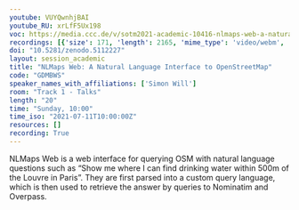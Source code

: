 ```yaml
---
youtube: VUYQwnhjBAI
youtube_RU: xrLfF5Ux198
voc: https://media.ccc.de/v/sotm2021-academic-10416-nlmaps-web-a-natural-language-interface-to-openstreetmap
recordings: [{'size': 171, 'length': 2165, 'mime_type': 'video/webm', 'language': 'eng', 'filename': 'sotm2021-10416-eng-NLMaps_Web_A_Natural_Language_Interface_to_OpenStreetMap_webm-hd.webm', 'state': 'new', 'folder': 'webm-hd', 'high_quality': True, 'width': 1920, 'height': 1080, 'updated_at': '2021-10-14T17:31:39.560+02:00', 'recording_url': 'https://cdn.media.ccc.de/events/sotm/2021/webm-hd/sotm2021-10416-eng-NLMaps_Web_A_Natural_Language_Interface_to_OpenStreetMap_webm-hd.webm', 'url': 'https://media.ccc.de/public/recordings/55273', 'event_url': 'https://media.ccc.de/public/events/3bdf5c7e-c32b-592b-bc41-ae882c7b9ec8', 'conference_url': 'https://media.ccc.de/public/conferences/sotm2021'}, {'size': 83, 'length': 2165, 'mime_type': 'video/webm', 'language': 'eng', 'filename': 'sotm2021-10416-eng-NLMaps_Web_A_Natural_Language_Interface_to_OpenStreetMap_webm-sd.webm', 'state': 'new', 'folder': 'webm-sd', 'high_quality': False, 'width': 720, 'height': 576, 'updated_at': '2021-10-14T16:58:37.114+02:00', 'recording_url': 'https://cdn.media.ccc.de/events/sotm/2021/webm-sd/sotm2021-10416-eng-NLMaps_Web_A_Natural_Language_Interface_to_OpenStreetMap_webm-sd.webm', 'url': 'https://media.ccc.de/public/recordings/55272', 'event_url': 'https://media.ccc.de/public/events/3bdf5c7e-c32b-592b-bc41-ae882c7b9ec8', 'conference_url': 'https://media.ccc.de/public/conferences/sotm2021'}, {'size': 33, 'length': 2165, 'mime_type': 'audio/mpeg', 'language': 'eng', 'filename': 'sotm2021-10416-eng-NLMaps_Web_A_Natural_Language_Interface_to_OpenStreetMap_mp3.mp3', 'state': 'new', 'folder': 'mp3', 'high_quality': False, 'width': 0, 'height': 0, 'updated_at': '2021-10-14T16:36:35.103+02:00', 'recording_url': 'https://cdn.media.ccc.de/events/sotm/2021/mp3/sotm2021-10416-eng-NLMaps_Web_A_Natural_Language_Interface_to_OpenStreetMap_mp3.mp3', 'url': 'https://media.ccc.de/public/recordings/55271', 'event_url': 'https://media.ccc.de/public/events/3bdf5c7e-c32b-592b-bc41-ae882c7b9ec8', 'conference_url': 'https://media.ccc.de/public/conferences/sotm2021'}, {'size': 56, 'length': 2165, 'mime_type': 'video/mp4', 'language': 'eng', 'filename': 'sotm2021-10416-eng-NLMaps_Web_A_Natural_Language_Interface_to_OpenStreetMap_sd.mp4', 'state': 'new', 'folder': 'h264-sd', 'high_quality': False, 'width': 720, 'height': 576, 'updated_at': '2021-10-14T16:35:36.037+02:00', 'recording_url': 'https://cdn.media.ccc.de/events/sotm/2021/h264-sd/sotm2021-10416-eng-NLMaps_Web_A_Natural_Language_Interface_to_OpenStreetMap_sd.mp4', 'url': 'https://media.ccc.de/public/recordings/55270', 'event_url': 'https://media.ccc.de/public/events/3bdf5c7e-c32b-592b-bc41-ae882c7b9ec8', 'conference_url': 'https://media.ccc.de/public/conferences/sotm2021'}, {'size': 118, 'length': 2165, 'mime_type': 'video/mp4', 'language': 'eng', 'filename': 'sotm2021-10416-eng-NLMaps_Web_A_Natural_Language_Interface_to_OpenStreetMap_hd.mp4', 'state': 'new', 'folder': 'h264-hd', 'high_quality': True, 'width': 1920, 'height': 1080, 'updated_at': '2021-10-14T16:30:30.033+02:00', 'recording_url': 'https://cdn.media.ccc.de/events/sotm/2021/h264-hd/sotm2021-10416-eng-NLMaps_Web_A_Natural_Language_Interface_to_OpenStreetMap_hd.mp4', 'url': 'https://media.ccc.de/public/recordings/55269', 'event_url': 'https://media.ccc.de/public/events/3bdf5c7e-c32b-592b-bc41-ae882c7b9ec8', 'conference_url': 'https://media.ccc.de/public/conferences/sotm2021'}]
doi: "10.5281/zenodo.5112227"
layout: session_academic
title: "NLMaps Web: A Natural Language Interface to OpenStreetMap"
code: "GDMBWS"
speaker_names_with_affiliations: ['Simon Will']
room: "Track 1 - Talks"
length: "20"
time: "Sunday, 10:00"
time_iso: "2021-07-11T10:00:00Z"
resources: []
recording: True
---
```

NLMaps Web is a web interface for querying OSM with natural language questions such as “Show me where I can find drinking water within 500m of the Louvre in Paris”. They are first parsed into a custom query language, which is then used to retrieve the answer by queries to Nominatim and Overpass.
